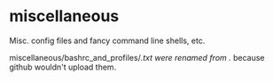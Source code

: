 # miscellaneous

Misc. config files and fancy command line shells, etc.

miscellaneous/bashrc_and_profiles/*.txt were renamed from .* because github wouldn't upload them.
